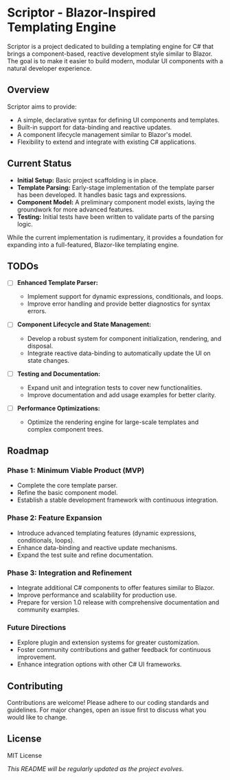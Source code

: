 # Scriptor - Blazor-Inspired Templating Engine

Scriptor is a project dedicated to building a templating engine for C# that brings a component-based, reactive development style similar to Blazor. The goal is to make it easier to build modern, modular UI components with a natural developer experience.

## Overview

Scriptor aims to provide:

- A simple, declarative syntax for defining UI components and templates.
- Built-in support for data-binding and reactive updates.
- A component lifecycle management similar to Blazor's model.
- Flexibility to extend and integrate with existing C# applications.

## Current Status

- **Initial Setup:** Basic project scaffolding is in place.
- **Template Parsing:** Early-stage implementation of the template parser has been developed. It handles basic tags and expressions.
- **Component Model:** A preliminary component model exists, laying the groundwork for more advanced features.
- **Testing:** Initial tests have been written to validate parts of the parsing logic.

While the current implementation is rudimentary, it provides a foundation for expanding into a full-featured, Blazor-like templating engine.

## TODOs

- [ ] **Enhanced Template Parser:**
  - Implement support for dynamic expressions, conditionals, and loops.
  - Improve error handling and provide better diagnostics for syntax errors.

- [ ] **Component Lifecycle and State Management:**
  - Develop a robust system for component initialization, rendering, and disposal.
  - Integrate reactive data-binding to automatically update the UI on state changes.

- [ ] **Testing and Documentation:**
  - Expand unit and integration tests to cover new functionalities.
  - Improve documentation and add usage examples for better clarity.

- [ ] **Performance Optimizations:**
  - Optimize the rendering engine for large-scale templates and complex component trees.

## Roadmap

### Phase 1: Minimum Viable Product (MVP)

- Complete the core template parser.
- Refine the basic component model.
- Establish a stable development framework with continuous integration.

### Phase 2: Feature Expansion

- Introduce advanced templating features (dynamic expressions, conditionals, loops).
- Enhance data-binding and reactive update mechanisms.
- Expand the test suite and refine documentation.

### Phase 3: Integration and Refinement

- Integrate additional C# components to offer features similar to Blazor.
- Improve performance and scalability for production use.
- Prepare for version 1.0 release with comprehensive documentation and community examples.

### Future Directions

- Explore plugin and extension systems for greater customization.
- Foster community contributions and gather feedback for continuous improvement.
- Enhance integration options with other C# UI frameworks.

## Contributing

Contributions are welcome! Please adhere to our coding standards and guidelines. For major changes, open an issue first to discuss what you would like to change.

## License

MIT License

*This README will be regularly updated as the project evolves.*
